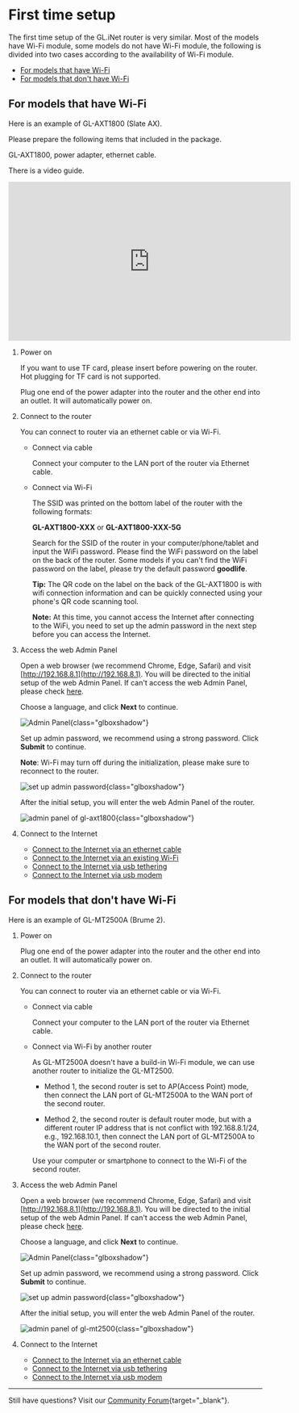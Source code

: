 # First time setup

The first time setup of the GL.iNet router is very similar. Most of the models have Wi-Fi module, some models do not have Wi-Fi module, the following is divided into two cases according to the availability of Wi-Fi module.

* [For models that have Wi-Fi](#for-models-that-have-wi-fi)
* [For models that don't have Wi-Fi](#for-models-that-dont-have-wi-fi)

## For models that have Wi-Fi

Here is an example of GL-AXT1800 (Slate AX).

Please prepare the following items that included in the package.

GL-AXT1800, power adapter, ethernet cable.

There is a video guide.

<iframe width="560" height="315" src="https://www.youtube.com/embed/3dm0w5kjAlc" title="YouTube video player" frameborder="0" allow="accelerometer; autoplay; clipboard-write; encrypted-media; gyroscope; picture-in-picture" allowfullscreen></iframe>

1. Power on

    If you want to use TF card, please insert before powering on the router. Hot plugging for TF card is not supported.

    Plug one end of the power adapter into the router and the other end into an outlet. It will automatically power on.

2. Connect to the router

    You can connect to router via an ethernet cable or via Wi-Fi.

    * Connect via cable

        Connect your computer to the LAN port of the router via Ethernet cable.

    * Connect via Wi-Fi

        The SSID was printed on the bottom label of the router with the following formats:

        **GL-AXT1800-XXX** or **GL-AXT1800-XXX-5G**

        Search for the SSID of the router in your computer/phone/tablet and input the WiFi password. Please find the WiFi password on the label on the back of the router. Some models if you can't find the WiFi password on the label, please try the default password **goodlife**.

        **Tip:** The QR code on the label on the back of the GL-AXT1800 is with wifi connection information and can be quickly connected using your phone's QR code scanning tool.

        **Note:** At this time, you cannot access the Internet after connecting to the WiFi, you need to set up the admin password in the next step before you can access the Internet.

3. Access the web Admin Panel

    Open a web browser (we recommend Chrome, Edge, Safari) and visit [http://192.168.8.1](http://192.168.8.1). You will be directed to the initial setup of the web Admin Panel. If can't access the web Admin Panel, please check [here](cannot_access_web_admin_panel.md).

    Choose a language, and click **Next** to continue.

    ![Admin Panel](https://static.gl-inet.com/docs/router/en/4/tutorials/first_time_setup/admin_panel_first_time_login.png){class="glboxshadow"}

    Set up admin password, we recommend using a strong password. Click **Submit** to continue.

    **Note**: Wi-Fi may turn off during the initialization, please make sure to reconnect to the router.

    ![set up admin password](https://static.gl-inet.com/docs/router/en/4/tutorials/first_time_setup/set_up_your_admin_password.png){class="glboxshadow"}

    After the initial setup, you will enter the web Admin Panel of the router.

    ![admin panel of gl-axt1800](https://static.gl-inet.com/docs/router/en/4/tutorials/first_time_setup/admin_panel_gl-axt1800.png){class="glboxshadow"}

4. Connect to the Internet

    * [Connect to the Internet via an ethernet cable](../interface_guide/internet_ethernet.md)
    * [Connect to the Internet via an existing Wi-Fi](../interface_guide/internet_repeater.md)
    * [Connect to the Internet via usb tethering](../interface_guide/internet_tethering.md)
    * [Connect to the Internet via usb modem](../interface_guide/internet_cellular.md)

## For models that don't have Wi-Fi

Here is an example of GL-MT2500A (Brume 2).

1. Power on

    Plug one end of the power adapter into the router and the other end into an outlet. It will automatically power on.

2. Connect to the router

    You can connect to router via an ethernet cable or via Wi-Fi.

    * Connect via cable

        Connect your computer to the LAN port of the router via Ethernet cable.

    * Connect via Wi-Fi by another router

        As GL-MT2500A doesn't have a build-in Wi-Fi module, we can use another router to initialize the GL-MT2500.

        * Method 1, the second router is set to AP(Access Point) mode, then connect the LAN port of GL-MT2500A to the WAN port of the second router.

        * Method 2, the second router is default router mode, but with a different router IP address that is not conflict with 192.168.8.1/24, e.g., 192.168.10.1, then connect the LAN port of GL-MT2500A to the WAN port of the second router.

        Use your computer or smartphone to connect to the Wi-Fi of the second router.

3. Access the web Admin Panel

    Open a web browser (we recommend Chrome, Edge, Safari) and visit [http://192.168.8.1](http://192.168.8.1). You will be directed to the initial setup of the web Admin Panel. If can't access the web Admin Panel, please check [here](cannot_access_web_admin_panel.md).

    Choose a language, and click **Next** to continue.

    ![Admin Panel](https://static.gl-inet.com/docs/router/en/4/tutorials/first_time_setup/admin_panel_first_time_login_gl-mt2500.png){class="glboxshadow"}

    Set up admin password, we recommend using a strong password. Click **Submit** to continue.

    ![set up admin password](https://static.gl-inet.com/docs/router/en/4/tutorials/first_time_setup/set_up_your_admin_password_gl-mt2500.png){class="glboxshadow"}

    After the initial setup, you will enter the web Admin Panel of the router.

    ![admin panel of gl-mt2500](https://static.gl-inet.com/docs/router/en/4/tutorials/first_time_setup/admin_panel_gl-mt2500.png){class="glboxshadow"}

4. Connect to the Internet

    * [Connect to the Internet via an ethernet cable](../interface_guide/internet_ethernet.md)
    * [Connect to the Internet via usb tethering](../interface_guide/internet_tethering.md)
    * [Connect to the Internet via usb modem](../interface_guide/internet_cellular.md)

---

Still have questions? Visit our [Community Forum](https://forum.gl-inet.com){target="_blank"}.
